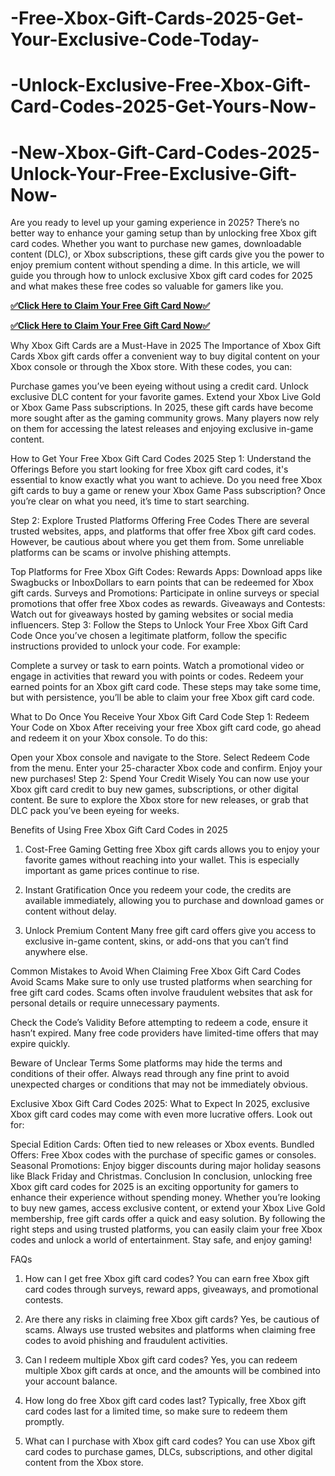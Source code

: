 # -Free-Xbox-Gift-Cards-2025-Get-Your-Exclusive-Code-Today-
# -Unlock-Exclusive-Free-Xbox-Gift-Card-Codes-2025-Get-Yours-Now-
# -New-Xbox-Gift-Card-Codes-2025-Unlock-Your-Free-Exclusive-Gift-Now-
Are you ready to level up your gaming experience in 2025? There’s no better way to enhance your gaming setup than by unlocking free Xbox gift card codes. Whether you want to purchase new games, downloadable content (DLC), or Xbox subscriptions, these gift cards give you the power to enjoy premium content without spending a dime. In this article, we will guide you through how to unlock exclusive Xbox gift card codes for 2025 and what makes these free codes so valuable for gamers like you.

**[✅Click Here to Claim Your Free Gift Card Now✅](https://groupzone.xyz/xbox-gift-card/)**

**[✅Click Here to Claim Your Free Gift Card Now✅](https://groupzone.xyz/xbox-gift-card/)**


Why Xbox Gift Cards are a Must-Have in 2025
The Importance of Xbox Gift Cards
Xbox gift cards offer a convenient way to buy digital content on your Xbox console or through the Xbox store. With these codes, you can:

Purchase games you’ve been eyeing without using a credit card.
Unlock exclusive DLC content for your favorite games.
Extend your Xbox Live Gold or Xbox Game Pass subscriptions.
In 2025, these gift cards have become more sought after as the gaming community grows. Many players now rely on them for accessing the latest releases and enjoying exclusive in-game content.

How to Get Your Free Xbox Gift Card Codes 2025
Step 1: Understand the Offerings
Before you start looking for free Xbox gift card codes, it's essential to know exactly what you want to achieve. Do you need free Xbox gift cards to buy a game or renew your Xbox Game Pass subscription? Once you’re clear on what you need, it’s time to start searching.

Step 2: Explore Trusted Platforms Offering Free Codes
There are several trusted websites, apps, and platforms that offer free Xbox gift card codes. However, be cautious about where you get them from. Some unreliable platforms can be scams or involve phishing attempts.

Top Platforms for Free Xbox Gift Codes:
Rewards Apps: Download apps like Swagbucks or InboxDollars to earn points that can be redeemed for Xbox gift cards.
Surveys and Promotions: Participate in online surveys or special promotions that offer free Xbox codes as rewards.
Giveaways and Contests: Watch out for giveaways hosted by gaming websites or social media influencers.
Step 3: Follow the Steps to Unlock Your Free Xbox Gift Card Code
Once you’ve chosen a legitimate platform, follow the specific instructions provided to unlock your code. For example:

Complete a survey or task to earn points.
Watch a promotional video or engage in activities that reward you with points or codes.
Redeem your earned points for an Xbox gift card code.
These steps may take some time, but with persistence, you’ll be able to claim your free Xbox gift card code.

What to Do Once You Receive Your Xbox Gift Card Code
Step 1: Redeem Your Code on Xbox
After receiving your free Xbox gift card code, go ahead and redeem it on your Xbox console. To do this:

Open your Xbox console and navigate to the Store.
Select Redeem Code from the menu.
Enter your 25-character Xbox code and confirm.
Enjoy your new purchases!
Step 2: Spend Your Credit Wisely
You can now use your Xbox gift card credit to buy new games, subscriptions, or other digital content. Be sure to explore the Xbox store for new releases, or grab that DLC pack you’ve been eyeing for weeks.

Benefits of Using Free Xbox Gift Card Codes in 2025
1. Cost-Free Gaming
Getting free Xbox gift cards allows you to enjoy your favorite games without reaching into your wallet. This is especially important as game prices continue to rise.

2. Instant Gratification
Once you redeem your code, the credits are available immediately, allowing you to purchase and download games or content without delay.

3. Unlock Premium Content
Many free gift card offers give you access to exclusive in-game content, skins, or add-ons that you can’t find anywhere else.

Common Mistakes to Avoid When Claiming Free Xbox Gift Card Codes
Avoid Scams
Make sure to only use trusted platforms when searching for free gift card codes. Scams often involve fraudulent websites that ask for personal details or require unnecessary payments.

Check the Code’s Validity
Before attempting to redeem a code, ensure it hasn’t expired. Many free code providers have limited-time offers that may expire quickly.

Beware of Unclear Terms
Some platforms may hide the terms and conditions of their offer. Always read through any fine print to avoid unexpected charges or conditions that may not be immediately obvious.

Exclusive Xbox Gift Card Codes 2025: What to Expect
In 2025, exclusive Xbox gift card codes may come with even more lucrative offers. Look out for:

Special Edition Cards: Often tied to new releases or Xbox events.
Bundled Offers: Free Xbox codes with the purchase of specific games or consoles.
Seasonal Promotions: Enjoy bigger discounts during major holiday seasons like Black Friday and Christmas.
Conclusion
In conclusion, unlocking free Xbox gift card codes for 2025 is an exciting opportunity for gamers to enhance their experience without spending money. Whether you’re looking to buy new games, access exclusive content, or extend your Xbox Live Gold membership, free gift cards offer a quick and easy solution. By following the right steps and using trusted platforms, you can easily claim your free Xbox codes and unlock a world of entertainment. Stay safe, and enjoy gaming!

FAQs
1. How can I get free Xbox gift card codes?
You can earn free Xbox gift card codes through surveys, reward apps, giveaways, and promotional contests.

2. Are there any risks in claiming free Xbox gift cards?
Yes, be cautious of scams. Always use trusted websites and platforms when claiming free codes to avoid phishing and fraudulent activities.

3. Can I redeem multiple Xbox gift card codes?
Yes, you can redeem multiple Xbox gift cards at once, and the amounts will be combined into your account balance.

4. How long do free Xbox gift card codes last?
Typically, free Xbox gift card codes last for a limited time, so make sure to redeem them promptly.

5. What can I purchase with Xbox gift card codes?
You can use Xbox gift card codes to purchase games, DLCs, subscriptions, and other digital content from the Xbox store.





